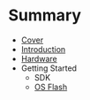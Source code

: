 # Summary

* [Cover](README.md)
* [Introduction](documentation/Introduction.md)
* [Hardware](documentation/Hardware.md)
* Getting Started
   * SDK
   * [OS Flash](documentation/OsFlash.md)

